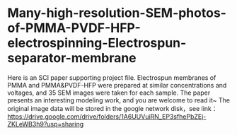 # Many-high-resolution-SEM-photos-of-PMMA-PVDF-HFP-electrospinning-Electrospun-separator-membrane
Here is an SCI paper supporting project file.
Electrospun membranes of PMMA and PMMA&PVDF-HFP were prepared at similar concentrations and voltages, and 35 SEM images were taken for each sample. 
The paper presents an interesting modeling work, and you are welcome to read it~ 
The original image data will be stored in the google network disk，see link：https://drive.google.com/drive/folders/1A6UUVuiRN_EP3sfhePbZEj-ZKLeWB3h9?usp=sharing
